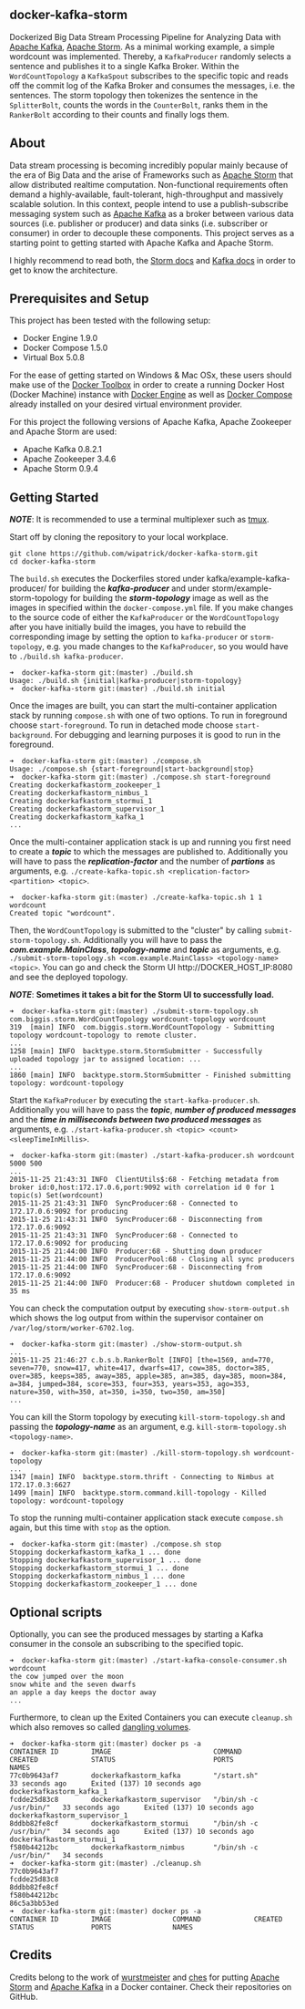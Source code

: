 ## docker-kafka-storm
Dockerized Big Data Stream Processing Pipeline for Analyzing Data with [Apache Kafka](http://kafka.apache.org/), [Apache Storm](http://storm.apache.org/). As a minimal working example, a simple wordcount was implemented. Thereby, a ```KafkaProducer``` randomly selects a sentence and publishes it to a single Kafka Broker. Within the ```WordCountTopology``` a ```KafkaSpout``` subscribes to the specific topic and reads off the commit log of the Kafka Broker and consumes the messages, i.e. the sentences. The storm topology then tokenizes the sentence in the ```SplitterBolt```, counts the words in the ```CounterBolt```, ranks them in the ```RankerBolt``` according to their counts and finally logs them.

## About
Data stream processing is becoming incredibly popular mainly because of the era of Big Data and the arise of Frameworks such as [Apache Storm](http://storm.apache.org/) that allow distributed realtime computation. Non-functional requirements often demand a highly-available, fault-tolerant, high-throughput and massively scalable solution. In this context, people intend to use a publish-subscribe messaging system such as [Apache Kafka](http://kafka.apache.org/) as a broker between various data sources (i.e. publisher or producer) and data sinks (i.e. subscriber or consumer) in order to decouple these components. This project serves as a starting point to getting started with Apache Kafka and Apache Storm.

I highly recommend to read both, the [Storm docs](http://storm.apache.org/documentation.html) and [Kafka docs](http://kafka.apache.org/documentation.html) in order to get to know the architecture.

## Prerequisites and Setup
This project has been tested with the following setup:
* Docker Engine 1.9.0
* Docker Compose 1.5.0
* Virtual Box 5.0.8

For the ease of getting started on Windows & Mac OSx, these users should make use of the [Docker Toolbox](https://www.docker.com/docker-toolbox) in order to create a running Docker Host (Docker Machine) instance with [Docker Engine](https://www.docker.com/docker-engine) as well as [Docker Compose](https://www.docker.com/docker-compose) already installed on your desired virtual environment provider.

For this project the following versions of Apache Kafka, Apache Zookeeper and Apache Storm are used:
* Apache Kafka 0.8.2.1
* Apache Zookeeper 3.4.6
* Apache Storm 0.9.4

## Getting Started
***NOTE***: It is recommended to use a terminal multiplexer such as [tmux](https://tmux.github.io/).

Start off by cloning the repository to your local workplace.
```shell
git clone https://github.com/wipatrick/docker-kafka-storm.git
cd docker-kafka-storm
```

The ```build.sh``` executes the Dockerfiles stored under kafka/example-kafka-producer/ for building the ***kafka-producer*** and under storm/example-storm-topology for building the ***storm-topology*** image as well as the images in specified within the ```docker-compose.yml``` file. If you make changes to the source code of either the ```KafkaProducer``` or the ```WordCountTopology``` after you have initially build the images, you have to rebuild the corresponding image by setting the option to ```kafka-producer``` or ```storm-topology```, e.g. you made changes to the ```KafkaProducer```, so you would have to ```./build.sh kafka-producer```.
```shell
➜  docker-kafka-storm git:(master) ./build.sh
Usage: ./build.sh {initial|kafka-producer|storm-topology}
➜  docker-kafka-storm git:(master) ./build.sh initial
```

Once the images are built, you can start the multi-container application stack by running ```compose.sh``` with one of two options. To run in foreground choose ```start-foreground```. To run in detached mode choose ```start-background```. For debugging and learning purposes it is good to run in the foreground.
```shell
➜  docker-kafka-storm git:(master) ./compose.sh
Usage: ./compose.sh {start-foreground|start-background|stop}
➜  docker-kafka-storm git:(master) ./compose.sh start-foreground
Creating dockerkafkastorm_zookeeper_1
Creating dockerkafkastorm_nimbus_1
Creating dockerkafkastorm_stormui_1
Creating dockerkafkastorm_supervisor_1
Creating dockerkafkastorm_kafka_1
...
```

Once the multi-container application stack is up and running you first need to create a ***topic*** to which the messages are published to. Additionally you will have to pass the ***replication-factor*** and the number of ***partions*** as arguments, e.g. ```./create-kafka-topic.sh <replication-factor> <partition> <topic>```.
```shell
➜  docker-kafka-storm git:(master) ./create-kafka-topic.sh 1 1 wordcount
Created topic "wordcount".
```

Then, the ```WordCountTopology``` is submitted to the "cluster" by calling ```submit-storm-topology.sh```. Additionally you will have to pass the ***com.example.MainClass***, ***topology-name*** and ***topic*** as arguments, e.g. ```./submit-storm-topology.sh <com.example.MainClass> <topology-name> <topic>```. You can go and check the Storm UI http://DOCKER_HOST_IP:8080 and see the deployed topology.

***NOTE***: **Sometimes it takes a bit for the Storm UI to successfully load.**
```shell
➜  docker-kafka-storm git:(master) ./submit-storm-topology.sh com.biggis.storm.WordCountTopology wordcount-topology wordcount
319  [main] INFO  com.biggis.storm.WordCountTopology - Submitting topology wordcount-topology to remote cluster.
...
1258 [main] INFO  backtype.storm.StormSubmitter - Successfully uploaded topology jar to assigned location: ...
...
1860 [main] INFO  backtype.storm.StormSubmitter - Finished submitting topology: wordcount-topology
```

Start the ```KafkaProducer``` by executing the ```start-kafka-producer.sh```. Additionally you will have to pass the ***topic***, ***number of produced messages*** and the ***time in milliseconds between two produced messages*** as arguments, e.g. ```./start-kafka-producer.sh <topic> <count> <sleepTimeInMillis>```.
```shell
➜  docker-kafka-storm git:(master) ./start-kafka-producer.sh wordcount 5000 500
...
2015-11-25 21:43:31 INFO  ClientUtils$:68 - Fetching metadata from broker id:0,host:172.17.0.6,port:9092 with correlation id 0 for 1 topic(s) Set(wordcount)
2015-11-25 21:43:31 INFO  SyncProducer:68 - Connected to 172.17.0.6:9092 for producing
2015-11-25 21:43:31 INFO  SyncProducer:68 - Disconnecting from 172.17.0.6:9092
2015-11-25 21:43:31 INFO  SyncProducer:68 - Connected to 172.17.0.6:9092 for producing
2015-11-25 21:44:00 INFO  Producer:68 - Shutting down producer
2015-11-25 21:44:00 INFO  ProducerPool:68 - Closing all sync producers
2015-11-25 21:44:00 INFO  SyncProducer:68 - Disconnecting from 172.17.0.6:9092
2015-11-25 21:44:00 INFO  Producer:68 - Producer shutdown completed in 35 ms
```

You can check the computation output by executing ```show-storm-output.sh``` which shows the log output from within the supervisor container on ```/var/log/storm/worker-6702.log```.
```shell
➜  docker-kafka-storm git:(master) ./show-storm-output.sh
...
2015-11-25 21:46:27 c.b.s.b.RankerBolt [INFO] [the=1569, and=770, seven=770, snow=417, white=417, dwarfs=417, cow=385, doctor=385, over=385, keeps=385, away=385, apple=385, an=385, day=385, moon=384, a=384, jumped=384, score=353, four=353, years=353, ago=353, nature=350, with=350, at=350, i=350, two=350, am=350]
...
```

You can kill the Storm topology by executing ```kill-storm-topology.sh``` and passing the ***topology-name*** as an argument, e.g. ```kill-storm-topology.sh <topology-name>```.
```shell
➜  docker-kafka-storm git:(master) ./kill-storm-topology.sh wordcount-topology
...
1347 [main] INFO  backtype.storm.thrift - Connecting to Nimbus at 172.17.0.3:6627
1499 [main] INFO  backtype.storm.command.kill-topology - Killed topology: wordcount-topology
```

To stop the running multi-container application stack execute ```compose.sh``` again, but this time with ```stop``` as the option.
```shell
➜  docker-kafka-storm git:(master) ./compose.sh stop
Stopping dockerkafkastorm_kafka_1 ... done
Stopping dockerkafkastorm_supervisor_1 ... done
Stopping dockerkafkastorm_stormui_1 ... done
Stopping dockerkafkastorm_nimbus_1 ... done
Stopping dockerkafkastorm_zookeeper_1 ... done
```
## Optional scripts
Optionally, you can see the produced messages by starting a Kafka consumer in the console an subscribing to the specified topic.
```shell
➜  docker-kafka-storm git:(master) ./start-kafka-console-consumer.sh wordcount
the cow jumped over the moon
snow white and the seven dwarfs
an apple a day keeps the doctor away
...
```

Furthermore, to clean up the Exited Containers you can execute ```cleanup.sh``` which also removes so called [dangling volumes](http://www.projectatomic.io/blog/2015/07/what-are-docker-none-none-images/).
```shell
➜  docker-kafka-storm git:(master) docker ps -a
CONTAINER ID        IMAGE                         COMMAND                  CREATED             STATUS                        PORTS               NAMES
77c0b9643af7        dockerkafkastorm_kafka        "/start.sh"              33 seconds ago      Exited (137) 10 seconds ago                       dockerkafkastorm_kafka_1
fcdde25d83c8        dockerkafkastorm_supervisor   "/bin/sh -c /usr/bin/"   33 seconds ago      Exited (137) 10 seconds ago                       dockerkafkastorm_supervisor_1
8ddbb82fe8cf        dockerkafkastorm_stormui      "/bin/sh -c /usr/bin/"   34 seconds ago      Exited (137) 10 seconds ago                       dockerkafkastorm_stormui_1
f580b44212bc        dockerkafkastorm_nimbus       "/bin/sh -c /usr/bin/"   34 seconds
➜  docker-kafka-storm git:(master) ./cleanup.sh
77c0b9643af7
fcdde25d83c8
8ddbb82fe8cf
f580b44212bc
86c5a3bb53ed
➜  docker-kafka-storm git:(master) docker ps -a
CONTAINER ID        IMAGE               COMMAND             CREATED             STATUS              PORTS               NAMES

```


## Credits
Credits belong to the work of [wurstmeister](https://github.com/wurstmeister) and [ches](https://github.com/ches) for putting [Apache Storm](https://github.com/wurstmeister/storm-docker) and [Apache Kafka](https://github.com/ches/kafka) in a Docker container. Check their repositories on GitHub.
